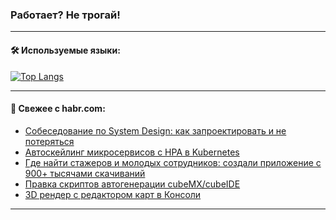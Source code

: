 ### Работает? Не трогай!

---
<!--
#### 🛠️ Technical stack:

![Java](https://img.shields.io/badge/Java-informational?logo=Oracle&style=flat&logoColor=white&color=FF4500)
![Kotlin](https://img.shields.io/badge/Kotlin-informational?logo=Kotlin&style=flat&logoColor=white&color=774D97)
![TS](https://img.shields.io/badge/TypeScript-informational?logo=typeScript&style=flat&logoColor=black&color=017acc)
![Python](https://img.shields.io/badge/Python-informational?logo=Python&style=flat&logoColor=black&color=ffdd54) <br>
![Spring](https://img.shields.io/badge/Spring-informational?logo=Spring&style=flat&logoColor=white&color=6DB33F) 
![SpringBoot](https://img.shields.io/badge/SpringBoot-informational?logo=SpringBoot&style=flat&logoColor=white&color=6DB33F)
![Nest](https://img.shields.io/badge/NestJS-informational?logo=NestJS&style=flat&logoColor=white&color=E0234E) 
![NodeJS](https://img.shields.io/badge/NodeJS-informational?logo=node.js&style=flat&logoColor=white&color=70A760)<br>
![PostgreSQL](https://img.shields.io/badge/PostgreSQL-informational?logo=PostgreSQL&style=flat&logoColor=white&color=DAA520)
![MongoDB](https://img.shields.io/badge/MongoDB-informational?logo=MongoDB&style=flat&logoColor=white&color=870000)
![Apache](https://img.shields.io/badge/Apache-informational?logo=apache&style=flat&logoColor=white&color=f74e28)

___ 
-->

#### 🛠️ Используемые языки:

[![Top Langs](https://github-readme-stats-u2qms2cxw-advtsettinggmailcoms-projects.vercel.app/api/top-langs/?username=zloylis&langs_count=10&hide_title=true&title_color=e6edf3&size_weight=0.5&count_weight=0.5&layout=compact&hide_progress=true&hide_border=true&theme=dracula)](https://github.com/zloylis)

<!---


####  :octocat:&nbsp;&nbsp; Статистика:

![GitHub stats](https://github-readme-stats-u2qms2cxw-advtsettinggmailcoms-projects.vercel.app/api?username=zloylis&show_icons=true&hide_border=true&theme=dracula&title_color=e6edf3&include_all_commits=true&count_private=true&hide_rank=false&hide_title=true&rank_icon=github)
-->
---

#### 💬 Свежее с habr.com:

<!-- BLOG-POST-LIST:START -->
- [Собеседование по System Design: как запроектировать и не потеряться](https://habr.com/ru/companies/yandex_praktikum/articles/834230/?utm_source=habrahabr&utm_medium=rss&utm_campaign=834230)
- [Автоскейлинг микросервисов с HPA в Kubernetes](https://habr.com/ru/companies/otus/articles/838364/?utm_source=habrahabr&utm_medium=rss&utm_campaign=838364)
- [Где найти стажеров и молодых сотрудников: создали приложение с 900+ тысячами скачиваний](https://habr.com/ru/articles/839094/?utm_source=habrahabr&utm_medium=rss&utm_campaign=839094)
- [Правка скриптов автогенерации cubeMX/cubeIDE](https://habr.com/ru/articles/839068/?utm_source=habrahabr&utm_medium=rss&utm_campaign=839068)
- [3D рендер с редактором карт в Консоли](https://habr.com/ru/articles/839058/?utm_source=habrahabr&utm_medium=rss&utm_campaign=839058)
<!-- BLOG-POST-LIST:END -->

---
